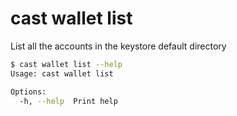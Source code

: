 # cast wallet list

List all the accounts in the keystore default directory

```bash
$ cast wallet list --help
Usage: cast wallet list

Options:
  -h, --help  Print help
```